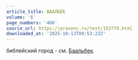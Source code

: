 ```yaml
---
article_title: ВААЛБЕК
volume: '6'
page_numbers: '466'
source_url: https://pravenc.ru/text/153779.html
downloaded_at: '2025-10-13T09:53:22Z'
---
```


библейский город - см. [Баальбек](https://pravenc.ru/text/Баальбек.html).
